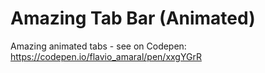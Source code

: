 # Amazing Tab Bar (Animated)
Amazing animated tabs -
see on Codepen: https://codepen.io/flavio_amaral/pen/xxgYGrR
